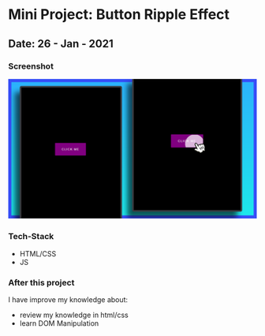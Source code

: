# Mini Project: Button Ripple Effect

## Date: 26 - Jan - 2021

### Screenshot

<img src="./template-project-img.png" alt="screenshot"/>

### Tech-Stack

- HTML/CSS
- JS

### After this project

I have improve my knowledge about:

- review my knowledge in html/css
- learn DOM Manipulation
